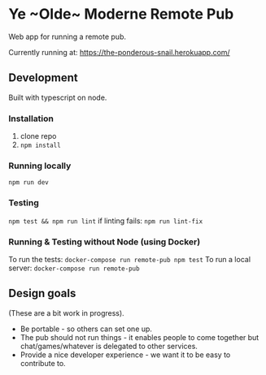 # Ye ~Olde~ Moderne Remote Pub
Web app for running a remote pub.

Currently running at: https://the-ponderous-snail.herokuapp.com/

## Development
Built with typescript on node.

### Installation
1. clone repo
2. `npm install`

### Running locally
`npm run dev`

### Testing
`npm test && npm run lint`
if linting fails:
`npm run lint-fix`

### Running & Testing without Node (using Docker)
To run the tests: `docker-compose run remote-pub npm test`
To run a local server: `docker-compose run remote-pub`

## Design goals
(These are a bit work in progress).

 * Be portable - so others can set one up.
 * The pub should not run things - it enables people to come together but chat/games/whatever is delegated to other services.
 * Provide a nice developer experience - we want it to be easy to contribute to.
